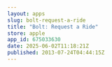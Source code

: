 ```yaml
---
layout: apps
slug: bolt-request-a-ride
title: "Bolt: Request a Ride"
store: apple
app_id: 675033630
date: 2025-06-02T11:18:21Z
published: 2013-07-24T04:44:15Z
---
```

